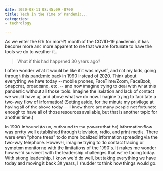 ```yaml
---
date: 2020-08-11 08:45:09 -0700
title: Tech in the Time of Pandemic...
categories:
- technology

---
```

As we enter the 6th (or more?) month of the COVID-19 pandemic, it has become more and more apparent to me that we are fortunate to have the tools we do to weather it..

> What if this had happened 30 years ago?

I often wonder what it would be like if it was myself, and not my kids, going through this pandemic back in 1990 instead of 2020.  Think about everything we have today -- mobile phones, FaceTime/Zoom, FaceBook, Snapchat, broadband, etc. -- and now imagine trying to deal with what this pandemic without all those tools.  Imagine the isolation and lack of contact we would have up and above what we do now.  Imagine trying to facilitate a two-way flow of information!  (Setting aside, for the minute my privilege at having all of the above today -- I know there are many people not fortunate enough to have all of those resources available, but that is another topic for another time.)

In 1990, inbound (to us, outbound to the powers that be) information flow was pretty well established through television, radio, and print media.  There were even "phone trees" to do more localized information spreading via the two-way telephone.  However, imagine trying to do contact tracing or symptom monitoring with the limitations of the 1990's.  It makes me wonder how we'd survive it with the leadership challenges that we're facing today.  With strong leadership, I know we'd do well, but taking everything we have today and moving it back 30 years, I shudder to think how things would go.